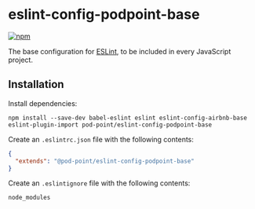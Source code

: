 # eslint-config-podpoint-base
[![npm](https://img.shields.io/npm/v/@pod-point/eslint-config-podpoint-base.svg)](https://www.npmjs.com/package/@pod-point/eslint-config-podpoint-base)

The base configuration for [ESLint](http://eslint.org), to be included in every JavaScript project.

## Installation

Install dependencies:

```
npm install --save-dev babel-eslint eslint eslint-config-airbnb-base eslint-plugin-import pod-point/eslint-config-podpoint-base
```

Create an `.eslintrc.json` file with the following contents:

```json
{
  "extends": "@pod-point/eslint-config-podpoint-base"
}
```

Create an `.eslintignore` file with the following contents:

```
node_modules
````
